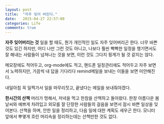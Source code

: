 ```yaml
---
layout: post
title:  "자주 잊어 버린다."
date:   2015-04-27 22:57:00
categories: Life
comments: true
---
```


**자주 잊어버리는 것**
일을 할 때도, 뭔가 개인적인 일도 자주 잊어버리곤 한다. 너무 바쁜 것도 있긴 하지만,
어디 나만 그런 것도 아니고, 나보다 훨씬 빡빡한 일정을 챙기면서도 잘 해내는 사람들이 
넘쳐나는 것을 보면, 이런 것도 그다지 핑계가 될 것 같지는 않다. 

메모장에도 적어두고, org-mode에도 적고, 핸드폰 일정관리에도 적어두고 자주 보면서 
노력하지만, 가끔씩 내 답을 기다리다 remind메일을 보내는 이들을 보면 미안해진다. 

내일아침 꼭 일찍가서 일을 마무리짓고, 끝냈다는 메일을 보내줘야겠다.

**한시간의 산책**
머리가 멍해서, 저녁을 먹고 한참을 산책하고 돌아왔다. 한창 아름다운 봄날씨와 
예쁘게 차려입고 외모를 잘 단장한 사람들의 걸음을 보면서 잠시 바쁜 일상을 잊어본다.
산책을 하며, 안한 일을 정리하고, 다음 일에 대한 계획도 세우곤 한다. 
모니터 앞에서 뿌옇게 흐린 머리속을 정리하는데는 산책만한 것도 없다. 

